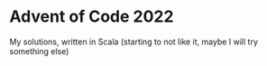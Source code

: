 # Advent of Code 2022
My solutions, written in Scala (starting to not like it, maybe I will try something else)
